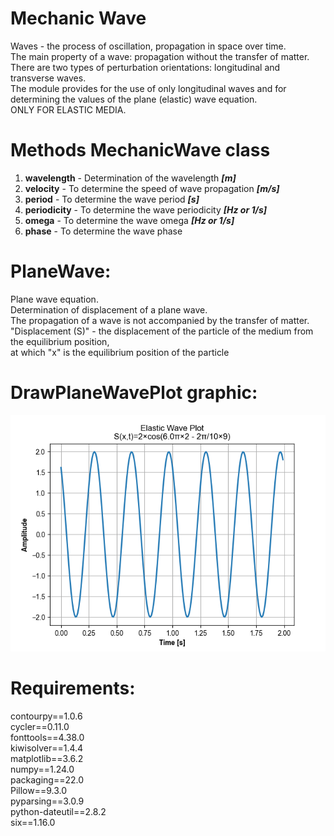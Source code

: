 ﻿# Mechanic Wave

Waves - the process of oscillation, propagation in space over time.\
The main property of a wave: propagation without the transfer of matter.\
There are two types of perturbation orientations: longitudinal and transverse waves.\
The module provides for the use of only longitudinal waves and for determining the values of the plane (elastic) wave
equation.\
ONLY FOR ELASTIC MEDIA.

# Methods MechanicWave class

1. **wavelength** - Determination of the wavelength **_[m]_**
2. **velocity** - To determine the speed of wave propagation **_[m/s]_**
3. **period** - To determine the wave period **_[s]_**
4. **periodicity** - To determine the wave periodicity **_[Hz or 1/s]_**
5. **omega** - To determine the wave omega **_[Hz or 1/s]_**
6. **phase** - To determine the wave phase

# PlaneWave:

Plane wave equation.\
Determination of displacement of a plane wave.\
The propagation of a wave is not accompanied by the transfer of matter.\
"Displacement (S)" - the displacement of the particle of the medium from the equilibrium position,\
at which "x" is the equilibrium position of the particle

# DrawPlaneWavePlot graphic:

![](plots/png/elastic_wave_plot.png)

# Requirements:

contourpy==1.0.6\
cycler==0.11.0\
fonttools==4.38.0\
kiwisolver==1.4.4\
matplotlib==3.6.2\
numpy==1.24.0\
packaging==22.0\
Pillow==9.3.0\
pyparsing==3.0.9\
python-dateutil==2.8.2\
six==1.16.0
